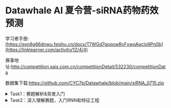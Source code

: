 # Datawhale AI 夏令营-siRNA药物药效预测

学习者手册:[https://exn8g66dnwu.feishu.cn/docx/T7WGd7goqowRvFxwoApclo9Pn0b](https://linklearner.com/activity/12/4/4)

赛事地址:http://competition.sais.com.cn/competitionDetail/532230/competitionData

数据集下载:https://github.com/CYC7b/Datawhale/blob/main/siRNA_0715.zip

<details>
  <summary>Task1：赛题解析&背景入门</summary>

  ### 1. 赛题介绍
  本次比赛旨在利用机器学习技术，预测化学修饰后的siRNA序列在RNA干扰（RNAi）机制下对靶基因的沉默效率。RNAi是一种重要的基因表达调控机制，通过干扰特定基因的表达，可以用于疾病治疗。这次比赛的目标是通过构建并优化模型，准确预测siRNA的沉默效率，从而提升药物设计的效率和效果。

  **比赛流程**
  - 初赛阶段：提供一部分公开文献中提取的siRNA修饰序列和实验数据，参赛者需要使用这些数据训练模型并提交预测结果。初赛的重点是评估在训练集中出现过的目标mRNA序列，不同siRNA的沉默效率预测的准确性。
  - 复赛阶段：在初赛基础上，增加部分尚未公开的专利数据作为测试数据，评估模型在未见过的目标mRNA序列上的预测准确性。

  **数据集**
  数据集包括siRNA裸序列、经过化学修饰的siRNA序列、目标mRNA序列以及实验条件（如药物浓度、细胞系、转染方式等）。最重要的字段是mRNA_remaining_pct，这是我们模型的训练目标，表示siRNA对靶基因沉默后的剩余mRNA百分比，值越低表示沉默效率越好。

  ### 2. 评分机制
  在这个部分，我们会仔细介绍官方评分方案，让大家更加了解赛事官方平台是如何给我们的提交结果打分的~

  在这次比赛中，模型的评分由多个指标共同决定，以全面评估模型的性能。这些指标包括平均绝对误差（MAE）、区间内的平均绝对误差（Range MAE）和F1得分（F1 Score）。这些指标分别衡量模型在预测上的准确性和稳定性，以及在区间内的表现。最终的评分（Score）是综合这些指标的加权结果。通过下述代码，我们可以更加了解本次赛题的评分细节。

  ```python
  # score = 50% × (1−MAE/100) + 50% × F1 × (1−Range-MAE/100)
  def calculate_metrics(y_true, y_pred, threshold=30):
      mae = np.mean(np.abs(y_true - y_pred))

      y_true_binary = (y_true < threshold).astype(int)
      y_pred_binary = (y_pred < threshold).astype(int)

      mask = (y_pred >= 0) & (y_pred <= threshold)
      range_mae = mean_absolute_error(y_true[mask], y_pred[mask]) if mask.sum() > 0 else 100

      precision = precision_score(y_true_binary, y_pred_binary, average='binary')
      recall = recall_score(y_true_binary, y_pred_binary, average='binary')
      f1 = 2 * precision * recall / (precision + recall)
      score = (1 - mae / 100) * 0.5 + (1 - range_mae / 100) * f1 * 0.5
      return score
  ```

**代码实现解释**

1. 平均绝对误差（MAE）：
  ```python
  # 预测值和真实值之间绝对误差的平均值，衡量了模型预测的总体准确性。
  mae = np.mean(np.abs(y_true - y_pred))
  ```

2. 二值化处理：
  ```python
  # 这里将真实值和预测值进行二值化处理：如果值小于阈值（30），则为1，否则为0。
  y_true_binary = (y_true < threshold).astype(int)
  y_pred_binary = (y_pred < threshold).astype(int)
  ```

3. 区间内的平均绝对误差（Range MAE）：
  ```python
  # 这里计算在特定区间（0到阈值30）内的平均绝对误差。如果预测值在这个区间内，才计算其误差，否则设为100。这个指标评估了模型在重要预测区间内的表现。
  mask = (y_pred >= 0) & (y_pred <= threshold)
  range_mae = mean_absolute_error(y_true[mask], y_pred[mask]) if mask.sum() > 0 else 100
  ```

4. F1 分数
  ```python
  # 精确率是正确预测为正的样本占所有预测为正的样本的比例，召回率是正确预测为正的样本占所有真实为正的样本的比例。F1得分是精确率和召回率的调和平均数，综合考虑了两者的平衡。
  precision = precision_score(y_true_binary, y_pred_binary, average='binary')
  recall = recall_score(y_true_binary, y_pred_binary, average='binary')
  f1 = 2precision * recall / (precision + recall)
  ```

5. 综合评分（Score）
  ```python
  score = (1 - mae / 100) * 0.5 + (1 - range_mae / 100) * f1 * 0.5
  ```

最终的评分结合了MAE和区间内MAE的反比例值，以及F1得分。MAE和Range MAE越小，1减去它们的比值越大，表明误差小，模型表现好。F1得分高则表示模型分类性能好。最终评分是这几个值的加权平均数，权重各占50%。
  

</details>

<details>
  <summary>Task2：深入理解赛题，入门RNN和特征工程</summary>
  本任务我们对官方的baseline进行分析解读，之后介绍RNN相关的基础知识，包括其适用范围和问题。随后，我们从特征工程构建的角度来重新分析赛题数据，并将其和lightgbm结合，最终给出一个更好的baseline。

  ### 官方baseline分析
  
  在baseline中，我们只用到了siRNA_antisense_seq和modified_siRNA_antisense_seq_list，它们都是由一串符号标记的序列，我们希望的是把这些序列特征能够输入RNN模型，因此需要对其做一定处理。在SiRNAModel类的forward方法中，展示了在得到序列特征的tensor表示后的处理步骤：
  
  ```python
  def forward(self, x):
    # 将输入序列传入嵌入层
    embedded = [self.embedding(seq) for seq in x]
    outputs = []
    ...
  ```

  那么这里的输入x是什么呢？我们可以通过train_loader来查看一个batch内的输入情况，这里的inputs和上面的x是一个东西。我们首先发现inputs包含两个元素，它们分别对应的是前面提到的两个使用的特征，每个元素的尺寸都是64*25，64代表batch的大小，25代表序列的长度。这里我们可以从inputs[0][0]看到每一行数据的siRNA_antisense_seq被向量化后的情况，这个例子中我们发现前面的7位是非零数，表示其序列编码后每一位的唯一标识；而后面都是0，这是因为RNN模型的输入需要每个样本的长度一致，因此我们需要事先算出一个所有序列编码后的最大长度，然后补0。
  
  ![image](https://github.com/user-attachments/assets/992c87e2-2dc4-4ddc-876c-1998608773ef)

  那么我们怎么能得到这个唯一标识呢？我们首先需要把序列给进行分词，siRNA_antisense_seq的分词策略是3个一组（GenomicTokenizer的ngram和stride都取3）进行token拆分，比如AGCCGAGAU会被分为[AGC, CGA, GAU]，而modified_siRNA_antisense_seq_list会进行按照空格分词（因为它本身已经根据空格分好了）。由此我们可以从整个数据集构建出一个词汇表，他负责token到唯一标识（索引）的映射：

  ```python
  # 创建词汇表
  all_tokens = []
  for col in columns:
      for seq in train_data[col]:
          if ' ' in seq:  # 修饰过的序列
              all_tokens.extend(seq.split())
          else:
              all_tokens.extend(tokenizer.tokenize(seq))
  vocab = GenomicVocab.create(all_tokens, max_vocab=10000, min_freq=1)
  ```

  有了这个词汇表，我们就可以
  - 来获得序列的最大长度
  
  ```python
  max_len = max(max(len(seq.split()) if ' ' in seq else len(tokenizer.tokenize(seq)) 
                    for seq in train_data[col]) for col in columns)
  ```

  - 在loader获取样本的时候把token转为索引

  ```python
  def __getitem__(self, idx):
      # 获取数据集中的第idx个样本
      row = self.df.iloc[idx]  # 获取第idx行数据
      
      # 对每一列进行分词和编码
      seqs = [self.tokenize_and_encode(row[col]) for col in self.columns]
      if self.is_test:
          # 仅返回编码后的序列（测试集模式）
          return seqs
      else:
          # 获取目标值并转换为张量（仅在非测试集模式下）
          target = torch.tensor(row['mRNA_remaining_pct'], dtype=torch.float)
          # 返回编码后的序列和目标值
          return seqs, target
  
  def tokenize_and_encode(self, seq):
      if ' ' in seq:  # 修饰过的序列
          tokens = seq.split()  # 按空格分词
      else:  # 常规序列
          tokens = self.tokenizer.tokenize(seq)  # 使用分词器分词
      
      # 将token转换为索引，未知token使用0（<pad>）
      encoded = [self.vocab.stoi.get(token, 0) for token in tokens]
      # 将序列填充到最大长度
      padded = encoded + [0] * (self.max_len - len(encoded))
      # 返回张量格式的序列
      return torch.tensor(padded[:self.max_len], dtype=torch.long)
  ```

  此时，对于某一行数据，其两个特征分别为AGCCUUAGCACA和u u g g u u Cf c，假设整个数据集对应token编码后序列的最大长度为10，那么得到的特征就可能是
  - [25, 38, 25, 24, 0, 0, 0, 0, 0, 0]
  - [65, 65, 63, 63, 65, 65, 74, 50, 0, 0]
  那么假设batch的大小为16，此时forword函数的x就会是两个列表，每个列表的tensor尺寸为16 * 10

  ### RNN模型分析
  
  我们在上一小节已经得到了数据的张量化表示，此时就要把它输入模型了。

```python
  class SiRNAModel(nn.Module):
      def __init__(self, vocab_size, embed_dim=200, hidden_dim=256, n_layers=3, dropout=0.5):
          super(SiRNAModel, self).__init__()
          
          # 初始化嵌入层
          self.embedding = nn.Embedding(vocab_size, embed_dim, padding_idx=0)
          # 初始化GRU层
          self.gru = nn.GRU(embed_dim, hidden_dim, n_layers, bidirectional=True, batch_first=True, dropout=dropout)
          # 初始化全连接层
          self.fc = nn.Linear(hidden_dim * 4, 1)  # hidden_dim * 4 因为GRU是双向的，有n_layers层
          # 初始化Dropout层
          self.dropout = nn.Dropout(dropout)
      
      def forward(self, x):
          # 将输入序列传入嵌入层
          embedded = [self.embedding(seq) for seq in x]
          outputs = []
          
          # 对每个嵌入的序列进行处理
          for embed in embedded:
              x, _ = self.gru(embed)  # 传入GRU层
              x = self.dropout(x[:, -1, :])  # 取最后一个隐藏状态，并进行dropout处理
              outputs.append(x)
          
          # 将所有序列的输出拼接起来
          x = torch.cat(outputs, dim=1)
          # 传入全连接层
          x = self.fc(x)
          # 返回结果
          return x.squeeze()
```

  我们首先第一步将得到的索引进行了embedding，token的embedding是将离散的符号（如单词、字符、或基因序列片段）映射到连续的向量空间的过程。这个过程通过将高维的稀疏表示（如独热编码）转换为低维的密集向量表示，使得相似的符号在向量空间中距离更近。此时，embed的尺寸会从BatchSize * Length成为BatchSize * Length * EmbeddingSize，此处EmbeddingSize即embed_dim=200。
RNN，全称为递归神经网络（Recurrent Neural Network），是一种人工智能模型，特别擅长处理序列数据。它和普通的神经网络不同，因为它能够记住以前的数据，并利用这些记忆来处理当前的数据。想象你在读一本书。你在阅读每一页时，不仅仅是单独理解这一页的内容，还会记住前面的情节和信息。这些记忆帮助你理解当前的情节并预测接下来的发展。这就是 RNN 的工作方式。假设你要预测一个句子中下一个单词是什么。例如，句子是：“我今天早上吃了一个”。RNN 会根据之前看到的单词（“我今天早上吃了一个”），预测下一个可能是“苹果”或“香蕉”等。它记住了之前的单词，并利用这些信息来做出预测。
- RNN 在处理序列数据时具有一定的局限性：
  - 长期依赖问题：RNN 难以记住和利用很久以前的信息。这是因为在长序列中，随着时间步的增加，早期的信息会逐渐被后来的信息覆盖或淡化。
  - 梯度消失和爆炸问题：在反向传播过程中，RNN 的梯度可能会变得非常小（梯度消失）或非常大（梯度爆炸），这会导致训练过程变得困难。
- LSTM 的改进
  - LSTM 通过引入一个复杂的单元结构来解决 RNN 的局限性。LSTM 单元包含三个门（输入门、遗忘门和输出门）和一个记忆单元（细胞状态），这些门和状态共同作用，使 LSTM 能够更好地捕捉长期依赖关系。
    1. 输入门：决定当前输入的信息有多少会被写入记忆单元。
    2. 遗忘门：决定记忆单元中有多少信息会被遗忘。
    3. 输出门：决定记忆单元的哪些部分会作为输出。
  - 通过这些门的控制，LSTM 可以选择性地保留或遗忘信息，从而有效地解决长期依赖和梯度消失的问题。
- GRU 的改进
  - GRU 是 LSTM 的一种简化版本，它通过合并一些门来简化结构，同时仍然保留了解决 RNN 局限性的能力。GRU 仅有两个门：更新门和重置门。
    1. 更新门：决定前一个时刻的状态和当前输入信息的结合程度。
    2. 重置门：决定忘记多少之前的信息。
  - GRU 的结构更简单，计算效率更高，同时在许多应用中表现出与 LSTM 类似的性能。
我们在pytorch的GRU文档中可以找到对应可选的参数信息，我们需要特别关注的参数如下，它们决定了模型的输入输出的张量维度
  - input_size（200）
  - hidden_size（256）
  - bidirectional（True）
  
假设输入的BatchSize为16，序列最大长度为10，即x尺寸为16 * 10 * 200，那么其输出的张量尺寸为 16 * 10 * (256 * 2)。
在从GRU模型输出后，x = self.dropout(x[:, -1, :])使得输出变为了BatchSize * (hidden_dim * 2)，此处取了序列最后一个位置的输出数据（注意RNN网络的记忆性），这里的2是因为bidirectional参数为True，随后x = torch.cat(outputs, dim=1)指定在第二个维度拼接后，通过全连接层再映射为标量，因此最后经过squeeze（去除维数为1的维度）后得到的张量尺寸为批大小，从而可以后续和target值进行loss计算，迭代模型。

  ### 数据的特征工程

  在提交官方baseline后，我们会发现得分并不好，这一方面原因可能在于数据用的特征还较为简单，序列特征的构造较为粗糙，再加上对于深度学习的RNN模型而言数据量可能还不太充足的因素，这是可以预见的output。下面我们介绍一种把序列特征的问题转化为表格问题的方法，并介绍在表格数据上如何做特征工程。
- 处理类别型变量
如何知道一个变量是类别型的呢，只需看下其值的分布，或者唯一值的个数

```python
df.gene_target_symbol_name.nunique()
```
```python
df.gene_target_symbol_name.value_counts()
```
如果相较于数据的总行数很少，那么其很可能就是类别变量了，比如gene_target_symbol_name。此时，我们可以使用get_dummie函数来实现one-hot特征的构造.
```python
# 如果有40个类别，那么会产生40列，如果第i行属于第j个类别，那么第j列第i行就是1，否则为0
df_gene_target_symbol_name = pd.get_dummies(df.gene_target_symbol_name)
df_gene_target_symbol_name.columns = [
    f"feat_gene_target_symbol_name_{c}" for c in df_gene_target_symbol_name.columns
]
```

- 可能的时间特征构造
在数据观察的时候发现，siRNA_duplex_id的编码方式很有意思，其格式为AD-1810676.1，我们猜测AD是某个类别，后面的.1是版本，当中的可能是按照一定顺序的序列号，因此可以构造如下特征

```python
siRNA_duplex_id_values = df.siRNA_duplex_id.str.split("-|\.").str[1].astype("int")
```

- 包含某些单词
  
```python
df_cell_line_donor = pd.get_dummies(df.cell_line_donor)
df_cell_line_donor.columns = [
    f"feat_cell_line_donor_{c}" for c in df_cell_line_donor.columns
]
# 包含Hepatocytes
df_cell_line_donor["feat_cell_line_donor_hepatocytes"] = (
    (df.cell_line_donor.str.contains("Hepatocytes")).fillna(False).astype("int")
)
# 包含Cells
df_cell_line_donor["feat_cell_line_donor_cells"] = (
    df.cell_line_donor.str.contains("Cells").fillna(False).astype("int")
)
```

- 根据序列模式提取特征
假设siRNA的序列为ACGCA...，此时我们可以根据上一个task中提到的rna背景知识，对碱基的模式进行特征构造
```python
def siRNA_feat_builder(s: pd.Series, anti: bool = False):
    name = "anti" if anti else "sense"
    df = s.to_frame()
    # 序列长度
    df[f"feat_siRNA_{name}_seq_len"] = s.str.len()
    for pos in [0, -1]:
        for c in list("AUGC"):
            # 第一个和最后一个是否是A/U/G/C
            df[f"feat_siRNA_{name}_seq_{c}_{'front' if pos == 0 else 'back'}"] = (
                s.str[pos] == c
            )
    # 是否已某一对碱基开头和某一对碱基结尾
    df[f"feat_siRNA_{name}_seq_pattern_1"] = s.str.startswith("AA") & s.str.endswith(
        "UU"
    )
    df[f"feat_siRNA_{name}_seq_pattern_2"] = s.str.startswith("GA") & s.str.endswith(
        "UU"
    )
    df[f"feat_siRNA_{name}_seq_pattern_3"] = s.str.startswith("CA") & s.str.endswith(
        "UU"
    )
    df[f"feat_siRNA_{name}_seq_pattern_4"] = s.str.startswith("UA") & s.str.endswith(
        "UU"
    )
    df[f"feat_siRNA_{name}_seq_pattern_5"] = s.str.startswith("UU") & s.str.endswith(
        "AA"
    )
    df[f"feat_siRNA_{name}_seq_pattern_6"] = s.str.startswith("UU") & s.str.endswith(
        "GA"
    )
    df[f"feat_siRNA_{name}_seq_pattern_7"] = s.str.startswith("UU") & s.str.endswith(
        "CA"
    )
    df[f"feat_siRNA_{name}_seq_pattern_8"] = s.str.startswith("UU") & s.str.endswith(
        "UA"
    )
    # 第二位和倒数第二位是否为A
    df[f"feat_siRNA_{name}_seq_pattern_9"] = s.str[1] == "A"
    df[f"feat_siRNA_{name}_seq_pattern_10"] = s.str[-2] == "A"
    # GC占整体长度的比例
    df[f"feat_siRNA_{name}_seq_pattern_GC_frac"] = (
        s.str.contains("G") + s.str.contains("C")
    ) / s.str.len()
    return df.iloc[:, 1:]
```

### 基于lightgbm的baseline
在得到了表格数据之后，我们可以使用任意适用于表格数据的机器学习回归模型来进行预测，此处我们简单使用了lightgbm模型：

```python
train_data = lgb.Dataset(X_train, label=y_train)
test_data = lgb.Dataset(X_test, label=y_test, reference=train_data)

def print_validation_result(env):
    result = env.evaluation_result_list[-1]
    print(f"[{env.iteration}] {result[1]}'s {result[0]}: {result[2]}")

params = {
    "boosting_type": "gbdt",
    "objective": "regression",
    "metric": "root_mean_squared_error",
    "max_depth": 7,
    "learning_rate": 0.02,
    "verbose": 0,
}

gbm = lgb.train(
    params,
    train_data,
    num_boost_round=15000,
    valid_sets=[test_data],
    callbacks=[print_validation_result],
)
```
可一键运行的完整baseline见下

</details>
